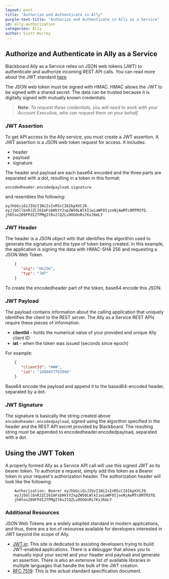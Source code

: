 ```yaml
---
layout: post
title: "Authorize and Authenticate in Ally" 
purple-text-title: "Authorize and Authenticate in Ally as a Service"
id: ally-authorization
categories: Ally
author: Scott Hurrey
---
```


## Authorize and Authenticate in Ally as a Service

Blackboard Ally as a Service relies on JSON web tokens (JWT) to authenticate and authorize incoming REST API calls. You can read more about the JWT standard [here](https:////tools.ietf.org/html/rfc7519). 

The JSON web token must be signed with HMAC. HMAC allows the JWT to be signed with a shared secret. The data can be trusted because it is digitally signed with mutually known credentials.

> **Note**: _To request these credentials, you will need to work with your Account Executive, who can request them on your behalf._

### JWT Assertion

To get API access to the Ally service, you must create a JWT assertion.
A JWT assertion is a JSON web token request for access. It includes:

  * header
  * payload
  * signature

The header and payload are each base64 encoded and the three parts are
separated with a dot, resulting in a token in this format:

~~~ http
encodedheader.encodedpayload.signature
~~~ 

and resembles the following:
~~~ http
eyJhbGciOiJIUzI1NiIsInR5cCI6IkpXVCJ9.
eyJjbGllbnRJZCI6ImFsbHktY2xpZW50LWlkIiwiaWF0IjoxNjAwMTc0MTM3fQ.
jh0tox209FPdI2TPMgIt6v2lQZLu9OGOnRs7KxJ6mLY
~~~

### JWT Header

The header is a JSON object with that identifies the algorithm used to
generate the signature and the type of token being created. In this example, the application is signing the data with HMAC-SHA 256 and requesting a JSON Web Token.

~~~ json
    {  
       "alg": "HS256",  
       "typ": "JWT"   
    }
~~~

To create the encodedheader part of the token, base64 encode this JSON.

### JWT Payload

The payload contains information about the calling application that uniquely identifies the client to the REST server. The Ally as a Service REST APIs require these pieces of information:

  * **clientId** - holds the numerical value of your provided and unique Ally client ID
* **iat** - when the token was issued (seconds since epoch)

For example:
~~~ json
    {  
       "clientId": "###",  
       "iat": "1480457763988"   
    }
~~~

Base64 encode the payload and append it to the based64-encoded header,
separated by a dot.

### JWT Signature

The signature is basically the string created above `encodedheader.encodedpayload`, signed using the algorithm specified in the header and the REST API secret provided by Blackboard. The resulting string must be appended to encodedheader.encodedpayload, separated with a dot.

## Using the JWT Token

A properly formed Ally as a Service API call will use this signed JWT as its bearer token. To authorize a request, simply add this token as a Bearer token in your request's authorization header. The authorization header will look like the following:

~~~ http
    Authorization: Bearer eyJhbGciOiJIUzI1NiIsInR5cCI6IkpXVCJ9.
    eyJjbGllbnRJZCI6ImFsbHktY2xpZW50LWlkIiwiaWF0IjoxNjAwMTc0MTM3fQ.
    jh0tox209FPdI2TPMgIt6v2lQZLu9OGOnRs7KxJ6mLY  
~~~

### Additional Resources

JSON Web Tokens are a widely adopted standard in modern applications, and
thus, there are a ton of resources available for developers interested in JWT beyond the scope of Ally.

  * [JWT.io](https://jwt.io/): This site is dedicated to assisting developers trying to build JWT-enabled applications. There is a debugger that allows you to manually input your secret and your header and payload and generate an assertion. There is also an extensive list of available libraries in multiple languages that handle the bulk of the JWT creation.
  * [RFC 7519](https://tools.ietf.org/html/rfc7519): This is the actual standard specification document.
